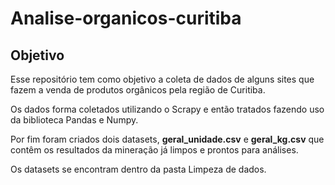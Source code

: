 # Analise-organicos-curitiba

## Objetivo
Esse repositório tem como objetivo a coleta de dados de alguns sites que fazem a venda de produtos orgânicos pela região de Curitiba.

Os dados forma coletados utilizando o Scrapy e então tratados fazendo uso da biblioteca Pandas e Numpy.

Por fim foram criados dois datasets, **geral_unidade.csv** e **geral_kg.csv** que contêm os resultados da mineração já limpos e prontos para análises.


Os datasets se encontram dentro da pasta Limpeza de dados.
